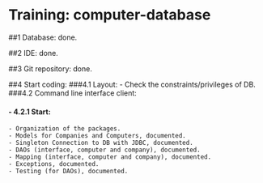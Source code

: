 Training: computer-database
======================================


##1 Database: done.

##2 IDE: done.

##3 Git repository: done.

##4 Start coding:
###4.1 Layout:
	- Check the constraints/privileges of DB.
###4.2 Command line interface client:
####	- 4.2.1 Start:
	- Organization of the packages.
	- Models for Companies and Computers, documented.
	- Singleton Connection to DB with JDBC, documented.
	- DAOs (interface, computer and company), documented.
	- Mapping (interface, computer and company), documented.
	- Exceptions, documented.
	- Testing (for DAOs), documented.